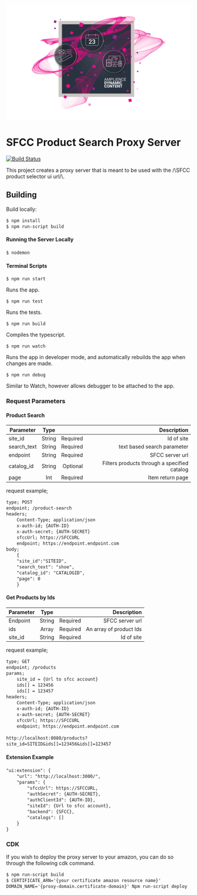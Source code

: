 [![Amplience Dynamic Content](header.png)](https://amplience.com/dynamic-content)

# SFCC Product Search Proxy Server

[![Build Status](https://travis-ci.org/amplience/sfcc-product-search-proxy.svg?branch=master)](https://travis-ci.org/amplience/sfcc-product-search-proxy)

This project creates a proxy server that is meant to be used with the /\SFCC product selector ui url/\\.


## Building

Build locally:
```
$ npm install
$ npm run-script build
```
#### Running the Server Locally
```
$ nodemon
```
#### Terminal Scripts

```
$ npm run start
```
Runs the app.
```
$ npm run test
```
Runs the tests.
```
$ npm run build
```
Compiles the typescript.
```
$ npm run watch
```
Runs the app in developer mode, and automatically rebuilds the app when changes are made.
```
$ npm run debug
```
Similar to Watch, however allows debugger to be attached to the app.

### Request Parameters

#### Product Search

| Parameter   | Type   |          | Description |
| ----------- |:------:| --------:|------------:|
| site_id     | String | Required | Id of site |
| search_text | String | Required | text based search parameter |
| endpoint    | String | Required | SFCC server url |
| catalog_id  | String | Optional | Filters products through a specified catalog |
| page        | Int    | Required | Item return page |

request example;

```
type; POST
endpoint; /product-search
headers;
    Content-Type; application/json
    x-auth-id; {AUTH-ID}
    x-auth-secret; {AUTH-SECRET}
    sfccUrl; https://SFCCURL
    endpoint; https://endpoint.endpoint.com
body;
    {
	"site_id":"SITEID",
	"search_text": "shoe",
	"catalog_id": "CATALOGID",
	"page": 0
    }
```

#### Get Products by Ids

| Parameter | Type    |          | Description |
| --------- |:-------:| --------:| -----------:|
| Endpoint  | String  | Required | SFCC server url |
| ids       | Array   | Required | An array of product Ids |
| site_id   | String  | Required | Id of site |

request example;

```
type; GET
endpoint; /products
params;
    site_id = {Url to sfcc account}
    ids[] = 123456
    ids[] = 123457
headers;
    Content-Type; application/json
    x-auth-id; {AUTH-ID}
    x-auth-secret; {AUTH-SECRET}
    sfccUrl; https://SFCCURL
    endpoint; https://endpoint.endpoint.com

http://localhost:8080/products?site_id=SITEID&ids[]=123456&ids[]=123457
```

#### Extension Example

```
"ui:extension": {
    "url": "http://localhost:3000/",
    "params": {
        "sfccUrl": https://SFCCURL,
        "authSecret": {AUTH-SECRET},
        "authClientId": {AUTH-ID},
        "siteId": {Url to sfcc account},
        "backend": {SFCC},
        "catalogs": []
    }
}
```

### CDK

If you wish to deploy the proxy server to your amazon, you can do so through the following cdk command.

```
$ npm run-script build
$ CERTIFICATE_ARN='{your certificate amazon resource name}' DOMAIN_NAME='{proxy-domain.certificate-domain}' Npm run-script deploy
```
